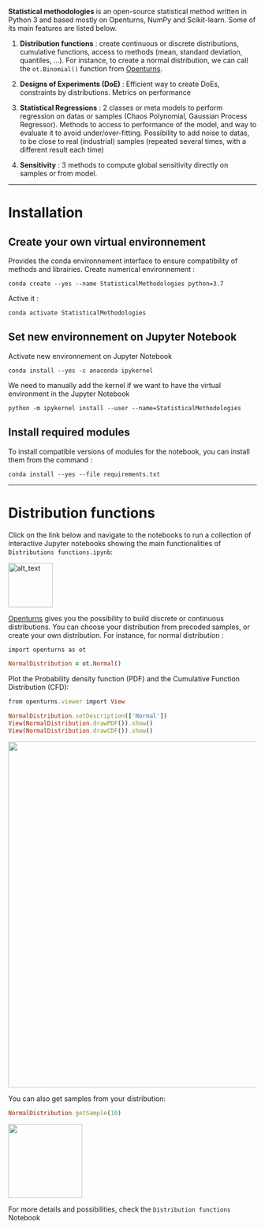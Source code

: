**Statistical methodologies** is an open-source statistical method written in Python 3 and based mostly on Openturns, NumPy and Scikit-learn. Some of its main features are listed below. 

1. **Distribution functions** : create continuous or discrete distributions, cumulative functions, access to methods (mean, standard deviation, quantiles, ...). For instance, to create a normal distribution, we can call the  `ot.Binomial()` function from [Openturns](https://openturns.github.io/www/index.html).

2. **Designs of Experiments (DoE)** : Efficient way to create DoEs, constraints by distributions. Metrics on performance

3. **Statistical Regressions** : 2 classes or meta models to perform regression on datas or samples (Chaos Polynomial, Gaussian Process Regressor). Methods to access to performance of the model, and way to evaluate it to avoid under/over-fitting. Possibility to add noise to datas, to be close to real (industrial) samples (repeated several times, with a different result each time)

4. **Sensitivity** : 3 methods to compute global sensitivity directly on samples or from model.
---
Installation
=============

Create your own virtual environnement
------------

Provides the conda environnement interface to ensure compatibility of methods and librairies.
Create numerical environnement :
```
conda create --yes --name StatisticalMethodologies python=3.7
```

Active it : 
```
conda activate StatisticalMethodologies
```

Set new environnement on Jupyter Notebook
------------
Activate new environnement on Jupyter Notebook
```
conda install --yes -c anaconda ipykernel
```

We need to manually add the kernel if we want to have the virtual environment in the Jupyter Notebook
```
python -m ipykernel install --user --name=StatisticalMethodologies
```

Install required modules
------------

To install compatible versions of modules for the notebook, you can install them from the command :
```
conda install --yes --file requirements.txt
```
---

Distribution functions
=============
Click on the link below and navigate to the notebooks to run a collection of interactive Jupyter notebooks showing the main functionalities of `Distributions functions.ipynb`:

[<img alt="alt_text" width="90px" src="https://github.com/BenjaminMartin86/Statistical-Methodologies/blob/main/Pictures/JupyterLink.png" />](https://github.com/BenjaminMartin86/Statistical-Methodologies/blob/main/Distribution%20functions.ipynb)

[Openturns](https://openturns.github.io/www/index.html) gives you the possibility to build discrete or continuous distributions. You can choose your distribution from precoded samples, or create your own distribution. For instance, for normal distribution :
```ruby
import openturns as ot

NormalDistribution = ot.Normal() 
```
Plot the Probability density function (PDF) and the Cumulative Function Distribution (CFD):
```ruby
from openturns.viewer import View

NormalDistribution.setDescription(['Normal'])
View(NormalDistribution.drawPDF()).show()
View(NormalDistribution.drawCDF()).show()
```

<img src="https://github.com/BenjaminMartin86/Statistical-Methodologies/blob/main/Pictures/NormalDistributionGraph.png" width="700">

You can also get samples from your distribution:
```ruby
NormalDistribution.getSample(10)
```
<img src="https://github.com/BenjaminMartin86/Statistical-Methodologies/blob/main/Pictures/NormalDistributionSample.png" width="150">

For more details and possibilities, check the `Distribution functions` Notebook
